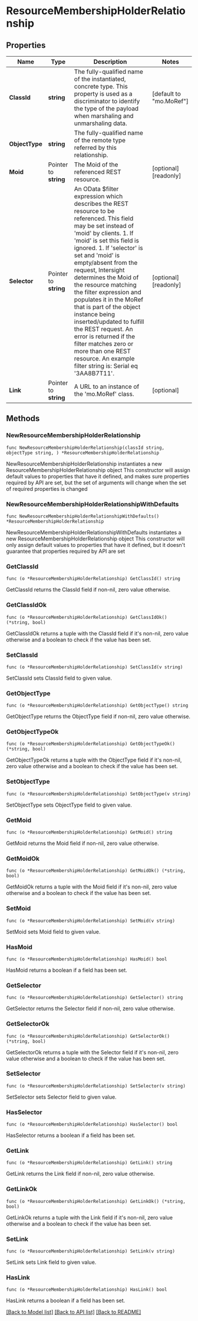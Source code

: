 # ResourceMembershipHolderRelationship

## Properties

Name | Type | Description | Notes
------------ | ------------- | ------------- | -------------
**ClassId** | **string** | The fully-qualified name of the instantiated, concrete type. This property is used as a discriminator to identify the type of the payload when marshaling and unmarshaling data. | [default to "mo.MoRef"]
**ObjectType** | **string** | The fully-qualified name of the remote type referred by this relationship. | 
**Moid** | Pointer to **string** | The Moid of the referenced REST resource. | [optional] [readonly] 
**Selector** | Pointer to **string** | An OData $filter expression which describes the REST resource to be referenced. This field may be set instead of &#39;moid&#39; by clients. 1. If &#39;moid&#39; is set this field is ignored. 1. If &#39;selector&#39; is set and &#39;moid&#39; is empty/absent from the request, Intersight determines the Moid of the resource matching the filter expression and populates it in the MoRef that is part of the object instance being inserted/updated to fulfill the REST request. An error is returned if the filter matches zero or more than one REST resource. An example filter string is: Serial eq &#39;3AA8B7T11&#39;. | [optional] [readonly] 
**Link** | Pointer to **string** | A URL to an instance of the &#39;mo.MoRef&#39; class. | [optional] 

## Methods

### NewResourceMembershipHolderRelationship

`func NewResourceMembershipHolderRelationship(classId string, objectType string, ) *ResourceMembershipHolderRelationship`

NewResourceMembershipHolderRelationship instantiates a new ResourceMembershipHolderRelationship object
This constructor will assign default values to properties that have it defined,
and makes sure properties required by API are set, but the set of arguments
will change when the set of required properties is changed

### NewResourceMembershipHolderRelationshipWithDefaults

`func NewResourceMembershipHolderRelationshipWithDefaults() *ResourceMembershipHolderRelationship`

NewResourceMembershipHolderRelationshipWithDefaults instantiates a new ResourceMembershipHolderRelationship object
This constructor will only assign default values to properties that have it defined,
but it doesn't guarantee that properties required by API are set

### GetClassId

`func (o *ResourceMembershipHolderRelationship) GetClassId() string`

GetClassId returns the ClassId field if non-nil, zero value otherwise.

### GetClassIdOk

`func (o *ResourceMembershipHolderRelationship) GetClassIdOk() (*string, bool)`

GetClassIdOk returns a tuple with the ClassId field if it's non-nil, zero value otherwise
and a boolean to check if the value has been set.

### SetClassId

`func (o *ResourceMembershipHolderRelationship) SetClassId(v string)`

SetClassId sets ClassId field to given value.


### GetObjectType

`func (o *ResourceMembershipHolderRelationship) GetObjectType() string`

GetObjectType returns the ObjectType field if non-nil, zero value otherwise.

### GetObjectTypeOk

`func (o *ResourceMembershipHolderRelationship) GetObjectTypeOk() (*string, bool)`

GetObjectTypeOk returns a tuple with the ObjectType field if it's non-nil, zero value otherwise
and a boolean to check if the value has been set.

### SetObjectType

`func (o *ResourceMembershipHolderRelationship) SetObjectType(v string)`

SetObjectType sets ObjectType field to given value.


### GetMoid

`func (o *ResourceMembershipHolderRelationship) GetMoid() string`

GetMoid returns the Moid field if non-nil, zero value otherwise.

### GetMoidOk

`func (o *ResourceMembershipHolderRelationship) GetMoidOk() (*string, bool)`

GetMoidOk returns a tuple with the Moid field if it's non-nil, zero value otherwise
and a boolean to check if the value has been set.

### SetMoid

`func (o *ResourceMembershipHolderRelationship) SetMoid(v string)`

SetMoid sets Moid field to given value.

### HasMoid

`func (o *ResourceMembershipHolderRelationship) HasMoid() bool`

HasMoid returns a boolean if a field has been set.

### GetSelector

`func (o *ResourceMembershipHolderRelationship) GetSelector() string`

GetSelector returns the Selector field if non-nil, zero value otherwise.

### GetSelectorOk

`func (o *ResourceMembershipHolderRelationship) GetSelectorOk() (*string, bool)`

GetSelectorOk returns a tuple with the Selector field if it's non-nil, zero value otherwise
and a boolean to check if the value has been set.

### SetSelector

`func (o *ResourceMembershipHolderRelationship) SetSelector(v string)`

SetSelector sets Selector field to given value.

### HasSelector

`func (o *ResourceMembershipHolderRelationship) HasSelector() bool`

HasSelector returns a boolean if a field has been set.

### GetLink

`func (o *ResourceMembershipHolderRelationship) GetLink() string`

GetLink returns the Link field if non-nil, zero value otherwise.

### GetLinkOk

`func (o *ResourceMembershipHolderRelationship) GetLinkOk() (*string, bool)`

GetLinkOk returns a tuple with the Link field if it's non-nil, zero value otherwise
and a boolean to check if the value has been set.

### SetLink

`func (o *ResourceMembershipHolderRelationship) SetLink(v string)`

SetLink sets Link field to given value.

### HasLink

`func (o *ResourceMembershipHolderRelationship) HasLink() bool`

HasLink returns a boolean if a field has been set.


[[Back to Model list]](../README.md#documentation-for-models) [[Back to API list]](../README.md#documentation-for-api-endpoints) [[Back to README]](../README.md)


